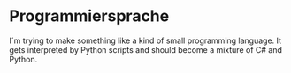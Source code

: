 # Programmiersprache
I´m trying to make something like a kind of small programming language. It gets interpreted by Python scripts and should become a mixture of C# and Python.
